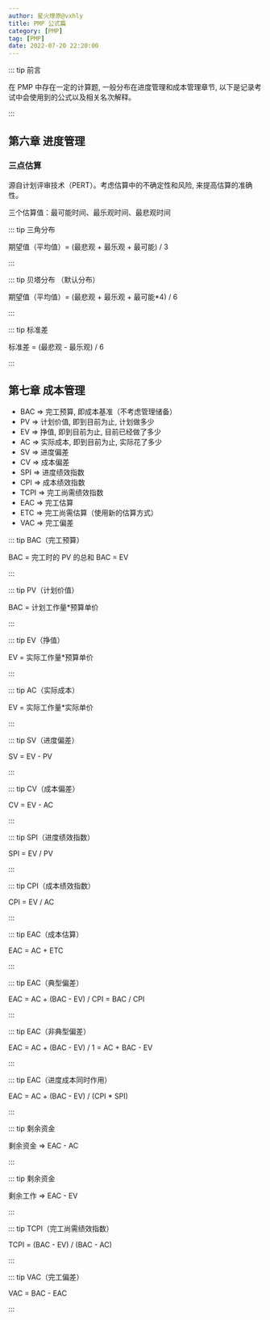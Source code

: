 ```yaml
---
author: 星火燎原@vxhly
title: PMP 公式篇
category: [PMP]
tag: [PMP]
date: 2022-07-20 22:20:00
---
```


::: tip 前言

在 PMP 中存在一定的计算题, 一般分布在进度管理和成本管理章节, 以下是记录考试中会使用到的公式以及相关名次解释。

:::

<!-- more -->

## 第六章 进度管理

### 三点估算

源自计划评审技术（PERT）。考虑估算中的不确定性和风险, 来提高估算的准确性。

三个估算值：最可能时间、最乐观时间、最悲观时间

::: tip 三角分布

期望值（平均值）= (最悲观 + 最乐观 + 最可能) / 3

:::

::: tip 贝塔分布 （默认分布）

期望值（平均值）= (最悲观 + 最乐观 + 最可能\*4) / 6

:::

::: tip 标准差

标准差 = (最悲观 - 最乐观) / 6

:::

## 第七章 成本管理

- BAC => 完工预算, 即成本基准（不考虑管理储备）
- PV => 计划价值, 即到目前为止, 计划做多少
- EV => 挣值, 即到目前为止, 目前已经做了多少
- AC => 实际成本, 即到目前为止, 实际花了多少
- SV => 进度偏差
- CV => 成本偏差
- SPI => 进度绩效指数
- CPI => 成本绩效指数
- TCPI => 完工尚需绩效指数
- EAC => 完工估算
- ETC => 完工尚需估算（使用新的估算方式）
- VAC => 完工偏差

::: tip BAC（完工预算）

BAC = 完工时的 PV 的总和
BAC = EV

:::

::: tip PV（计划价值）

BAC = 计划工作量\*预算单价

:::

::: tip EV（挣值）

EV = 实际工作量\*预算单价

:::

::: tip AC（实际成本）

EV = 实际工作量\*实际单价

:::

::: tip SV（进度偏差）

SV = EV - PV

:::

::: tip CV（成本偏差）

CV = EV - AC

:::

::: tip SPI（进度绩效指数）

SPI = EV / PV

:::

::: tip CPI（成本绩效指数）

CPI = EV / AC

:::

::: tip EAC（成本估算）

EAC = AC + ETC

:::

::: tip EAC（典型偏差）

EAC = AC + (BAC - EV) / CPI = BAC / CPI

:::

::: tip EAC（非典型偏差）

EAC = AC + (BAC - EV) / 1 = AC + BAC - EV

:::

::: tip EAC（进度成本同时作用）

EAC = AC + (BAC - EV) / (CPI \* SPI)

:::

::: tip 剩余资金

剩余资金 => EAC - AC

:::

::: tip 剩余资金

剩余工作 => EAC - EV

:::

::: tip TCPI（完工尚需绩效指数）

TCPI = (BAC - EV) / (BAC - AC)

:::

::: tip VAC（完工偏差）

VAC = BAC - EAC

:::
